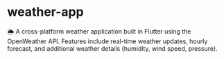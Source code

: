 # weather-app
🌦️ A cross-platform weather application built in Flutter using the OpenWeather API. Features include real-time weather updates, hourly forecast, and additional weather details (humidity, wind speed, pressure).
